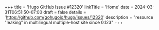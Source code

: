 +++
title = 'Hugo GitHub Issue #12320'
linkTitle = 'Home'
date = 2024-03-31T06:51:50-07:00
draft = false
details = 'https://github.com/gohugoio/hugo/issues/12320'
description = "resource "leaking" in multilingual multiple-host site since 0.123"
+++
